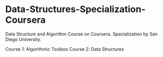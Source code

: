 # Data-Structures-Specialization-Coursera
Data Structure and Algorithm Course on Coursera.
Specialization by San Diego University.

Course 1: Algorithmic Toolbox
Course 2: Data Structures 
